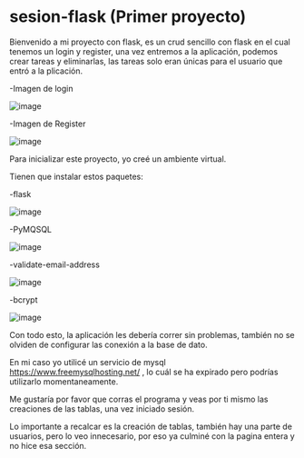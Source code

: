 # sesion-flask (Primer proyecto)

Bienvenido a mi proyecto con flask, es un crud sencillo con flask en el cual tenemos un login y register, una vez entremos a la aplicación, podemos crear tareas y eliminarlas, las tareas solo eran únicas para el usuario que entró a la plicación.

-Imagen de login

![image](https://github.com/DenilsonDonr/sesion-flask/assets/141369726/06eb98b5-376c-4244-97cf-e02d7b670d57)

-Imagen de Register

![image](https://github.com/DenilsonDonr/sesion-flask/assets/141369726/c46b68b1-0cd7-41ae-953d-27d9e87c85d4)


Para inicializar este proyecto, yo creé un ambiente virtual.

Tienen que instalar estos paquetes:

-flask

![image](https://github.com/DenilsonDonr/sesion-flask/assets/141369726/97357c95-d308-40ac-bcb9-b724cf16025a)

-PyMQSQL

![image](https://github.com/DenilsonDonr/sesion-flask/assets/141369726/c9c84cf6-67f4-4194-9fd0-b7cbf7d7537f)

-validate-email-address

![image](https://github.com/DenilsonDonr/sesion-flask/assets/141369726/86291cdd-0afc-4955-8f5f-01c87f7ff931)

-bcrypt

![image](https://github.com/DenilsonDonr/sesion-flask/assets/141369726/89db6917-495c-4475-be95-f0aa6fba885b)


Con todo esto, la aplicación les debería correr sin problemas, también no se olviden de configurar las conexión a la base de dato.

En mi caso yo utilicé un servicio de mysql https://www.freemysqlhosting.net/ , lo cuál se ha expirado pero podrías utilizarlo momentaneamente.

Me gustaría por favor que corras el programa y veas por ti mismo las creaciones de las tablas, una vez iniciado sesión.

Lo importante a recalcar es la creación de tablas, también hay una parte de usuarios, pero lo veo innecesario, por eso ya culminé con la pagina entera y no hice esa sección.
